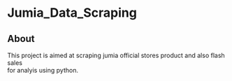 # Jumia_Data_Scraping
## About
This project is aimed at scraping jumia official stores product and also flash sales </br>
for analyis using python.
